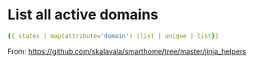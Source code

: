 # List all active domains

```yaml
{{ states | map(attribute='domain') |list | unique | list}}
```

From: https://github.com/skalavala/smarthome/tree/master/jinja_helpers

